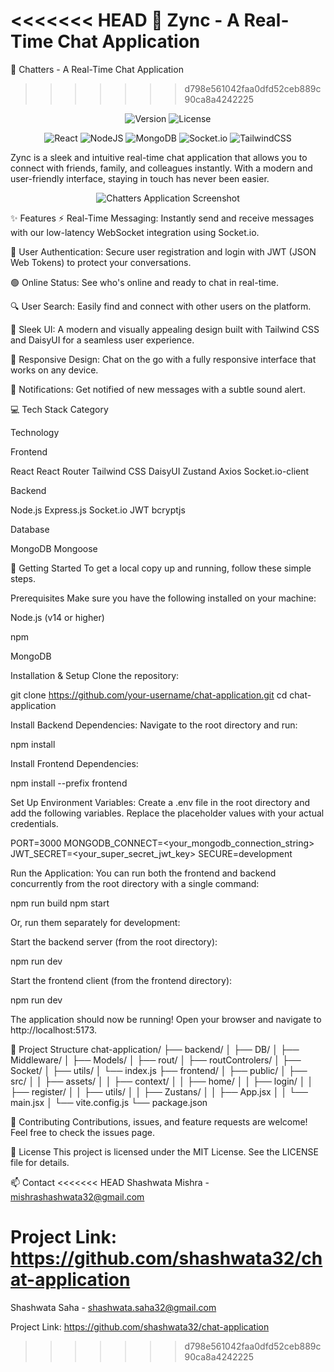 <<<<<<< HEAD
💬 Zync - A Real-Time Chat Application
=======
💬 Chatters - A Real-Time Chat Application
>>>>>>> d798e561042faa0dfd52ceb889c90ca8a4242225
<p align="center">
<img src="https://img.shields.io/badge/version-1.0.0-blue?style=for-the-badge" alt="Version">
<img src="https://img.shields.io/badge/license-MIT-green?style=for-the-badge" alt="License">
</p>

<p align="center">
<img src="https://img.shields.io/badge/react-%2320232a.svg?style=for-the-badge&logo=react&logoColor=%2361DAFB" alt="React">
<img src="https://img.shields.io/badge/node.js-6DA55F?style=for-the-badge&logo=node.js&logoColor=white" alt="NodeJS">
<img src="https://img.shields.io/badge/MongoDB-%234ea94b.svg?style=for-the-badge&logo=mongodb&logoColor=white" alt="MongoDB">
<img src="https://img.shields.io/badge/Socket.io-black?style=for-the-badge&logo=socket.io&logoColor=white" alt="Socket.io">
<img src="https://img.shields.io/badge/tailwindcss-%2338B2AC.svg?style=for-the-badge&logo=tailwind-css&logoColor=white" alt="TailwindCSS">
</p>

Zync is a sleek and intuitive real-time chat application that allows you to connect with friends, family, and colleagues instantly. With a modern and user-friendly interface, staying in touch has never been easier.

<p align="center">
<img src="https://placehold.co/800x400/334155/E2E8F0?text=Chatters+App+Screenshot" alt="Chatters Application Screenshot"/>
</p>

✨ Features
⚡ Real-Time Messaging: Instantly send and receive messages with our low-latency WebSocket integration using Socket.io.

🔐 User Authentication: Secure user registration and login with JWT (JSON Web Tokens) to protect your conversations.

🟢 Online Status: See who's online and ready to chat in real-time.

🔍 User Search: Easily find and connect with other users on the platform.

🎨 Sleek UI: A modern and visually appealing design built with Tailwind CSS and DaisyUI for a seamless user experience.

📱 Responsive Design: Chat on the go with a fully responsive interface that works on any device.

🔔 Notifications: Get notified of new messages with a subtle sound alert.

💻 Tech Stack
Category

Technology

Frontend

React React Router Tailwind CSS DaisyUI Zustand Axios Socket.io-client

Backend

Node.js Express.js Socket.io JWT bcryptjs

Database

MongoDB Mongoose

🚀 Getting Started
To get a local copy up and running, follow these simple steps.

Prerequisites
Make sure you have the following installed on your machine:

Node.js (v14 or higher)

npm

MongoDB

Installation & Setup
Clone the repository:

git clone https://github.com/your-username/chat-application.git
cd chat-application

Install Backend Dependencies:
Navigate to the root directory and run:

npm install

Install Frontend Dependencies:

npm install --prefix frontend

Set Up Environment Variables:
Create a .env file in the root directory and add the following variables. Replace the placeholder values with your actual credentials.

PORT=3000
MONGODB_CONNECT=<your_mongodb_connection_string>
JWT_SECRET=<your_super_secret_jwt_key>
SECURE=development

Run the Application:
You can run both the frontend and backend concurrently from the root directory with a single command:

npm run build
npm start

Or, run them separately for development:

Start the backend server (from the root directory):

npm run dev

Start the frontend client (from the frontend directory):

npm run dev

The application should now be running! Open your browser and navigate to http://localhost:5173.

📂 Project Structure
chat-application/
├── backend/
│   ├── DB/
│   ├── Middleware/
│   ├── Models/
│   ├── rout/
│   ├── routControlers/
│   ├── Socket/
│   ├── utils/
│   └── index.js
├── frontend/
│   ├── public/
│   ├── src/
│   │   ├── assets/
│   │   ├── context/
│   │   ├── home/
│   │   ├── login/
│   │   ├── register/
│   │   ├── utils/
│   │   ├── Zustans/
│   │   ├── App.jsx
│   │   └── main.jsx
│   └── vite.config.js
└── package.json

🤝 Contributing
Contributions, issues, and feature requests are welcome! Feel free to check the issues page.

📝 License
This project is licensed under the MIT License. See the LICENSE file for details.

📫 Contact
<<<<<<< HEAD
Shashwata Mishra - mishrashashwata32@gmail.com

Project Link: https://github.com/shashwata32/chat-application
=======
Shashwata Saha - shashwata.saha32@gmail.com

Project Link: https://github.com/shashwata32/chat-application
>>>>>>> d798e561042faa0dfd52ceb889c90ca8a4242225

